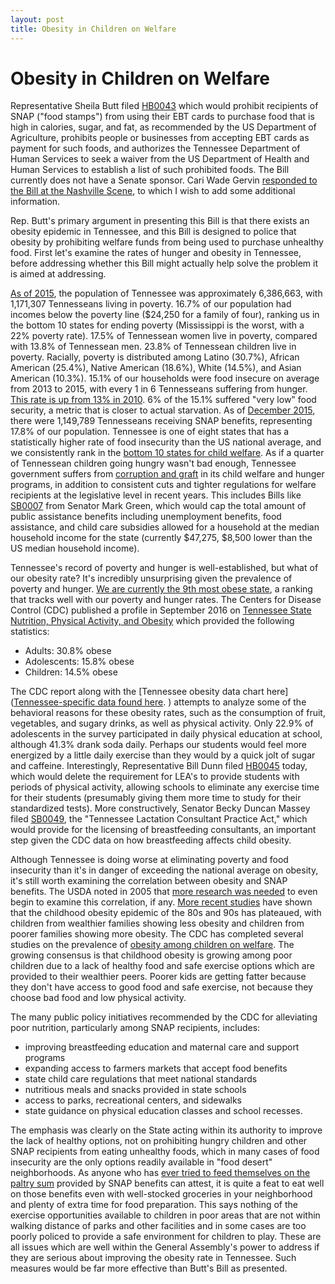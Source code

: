 ```yaml
---
layout: post
title: Obesity in Children on Welfare
---
```


# Obesity in Children on Welfare

Representative Sheila Butt filed [HB0043](http://wapp.capitol.tn.gov/apps/BillInfo/default.aspx?BillNumber=HB0043&GA=110) which would prohibit recipients of SNAP ("food stamps") from using their EBT cards to purchase food that is high in calories, sugar, and fat, as recommended by the US Department of Agriculture, prohibits people or businesses from accepting EBT cards as payment for such foods, and authorizes the Tennessee Department of Human Services to seek a waiver from the US Department of Health and Human Services to establish a list of such prohibited foods. The Bill currently does not have a Senate sponsor. Cari Wade Gervin [responded to the Bill at the Nashville Scene](http://www.nashvillescene.com/news/pith-in-the-wind/article/20848972/sheila-butt-to-the-poors-let-them-not-eat-cake), to which I wish to add some additional information.

Rep. Butt's primary argument in presenting this Bill is that there exists an obesity epidemic in Tennessee, and this Bill is designed to police that obesity by prohibiting welfare funds from being used to purchase unhealthy food. First let's examine the rates of hunger and obesity in Tennessee, before addressing whether this Bill might actually help solve the problem it is aimed at addressing.

[As of 2015](https://talkpoverty.org/state-year-report/tennessee-2015-report/), the population of Tennessee was approximately 6,386,663, with 1,171,307 Tennesseans living in poverty. 16.7% of our population had incomes below the poverty line ($24,250 for a family of four), ranking us in the bottom 10 states for ending poverty (Mississippi is the worst, with a 22% poverty rate). 17.5% of Tennessean women live in poverty, compared with 13.8% of Tennessean men. 23.8% of Tennessean children live in poverty. Racially, poverty is distributed among Latino (30.7%), African American (25.4%), Native American (18.6%), White (14.5%), and Asian American (10.3%). 15.1% of our households were food insecure on average from 2013 to 2015, with every 1 in 6 Tennesseans suffering from hunger. [This rate is up from 13% in 2010](https://www.ers.usda.gov/webdocs/publications/err215/err-215.pdf). 6% of the 15.1% suffered "very low" food security, a metric that is closer to actual starvation. As of [December 2015](http://www.tennessee.gov/assets/entities/humanservices/attachments/FSPP1215.pdf), there were 1,149,789 Tennesseans receiving SNAP benefits, representing 17.8% of our population. Tennessee is one of eight states that has a statistically higher rate of food insecurity than the US national average, and we consistently rank in the [bottom 10 states for child welfare](http://www.aecf.org/resources/the-2014-kids-count-data-book/). As if a quarter of Tennessean children going hungry wasn't bad enough, Tennessee government suffers from [corruption and graft](http://www.tennessean.com/story/news/investigations/2016/03/23/two-agencies-pocket-thousand-intended-hungry-children/82131704/) in its child welfare and hunger programs, in addition to consistent cuts and tighter regulations for welfare recipients at the legislative level in recent years. This includes Bills like [SB0007](http://wapp.capitol.tn.gov/apps/BillInfo/default.aspx?BillNumber=SB0007&GA=110) from Senator Mark Green, which would cap the total amount of public assistance benefits including unemployment benefits, food assistance, and child care subsidies allowed for a household at the median household income for the state (currently $47,275, $8,500 lower than the US median household income).

Tennessee's record of poverty and hunger is well-established, but what of our obesity rate? It's incredibly unsurprising given the prevalence of poverty and hunger. [We are currently the 9th most obese state]( http://stateofobesity.org/adult-obesity/), a ranking that tracks well with our poverty and hunger rates. The Centers for Disease Control (CDC) published a profile in September 2016 on [Tennessee State Nutrition, Physical Activity, and Obesity](https://www.cdc.gov/nccdphp/dnpao/state-local-programs/profiles/tennessee.html) which provided the following statistics: 

* Adults: 30.8% obese 
* Adolescents: 15.8% obese 
* Children: 14.5% obese 

The CDC report along with the [Tennessee obesity data chart here]([Tennessee-specific data found here](https://nccd.cdc.gov/NPAO_DTM/LocationSummary.aspx?state=Tennessee).
) attempts to analyze some of the behavioral reasons for these obesity rates, such as the consumption of fruit, vegetables, and sugary drinks, as well as physical activity. Only 22.9% of adolescents in the survey participated in daily physical education at school, although 41.3% drank soda daily. Perhaps our students would feel more energized by a little daily exercise than they would by a quick jolt of sugar and caffeine. Interestingly, Representative Bill Dunn filed [HB0045](http://wapp.capitol.tn.gov/apps/BillInfo/default.aspx?BillNumber=HB0045&GA=110) today, which would delete the requirement for LEA's to provide students with periods of physical activity, allowing schools to eliminate any exercise time for their students (presumably giving them more time to study for their standardized tests). More constructively, Senator Becky Duncan Massey filed [SB0049](http://wapp.capitol.tn.gov/apps/BillInfo/default.aspx?BillNumber=SB0049&GA=110), the "Tennessee Lactation Consultant Practice Act," which would provide for the licensing of breastfeeding consultants, an important step given the CDC data on how breastfeeding affects child obesity. 

Although Tennessee is doing worse at eliminating poverty and food insecurity than it's in danger of exceeding the national average on obesity, it's still worth examining the correlation between obesity and SNAP benefits. The USDA noted in 2005 that [more research was needed](https://www.fns.usda.gov/sites/default/files/ObesityPovertySum.pdf) to even begin to examine this correlation, if any. [More recent studies](https://www.ncbi.nlm.nih.gov/pmc/articles/PMC3910644/) have shown that the childhood obesity epidemic of the 80s and 90s has plateaued, with children from wealthier families showing less obesity and children from poorer families showing more obesity. The CDC has completed several studies on the prevalence of [obesity among children on welfare](https://www.cdc.gov/obesity/data/childhood.html). The growing consensus is that childhood obesity is growing among poor children due to a lack of healthy food and safe exercise options which are provided to their wealthier peers. Poorer kids are getting fatter because they don't have access to good food and safe exercise, not because they choose bad food and low physical activity.

The many public policy initiatives recommended by the CDC for alleviating poor nutrition, particularly among SNAP recipients, includes: 

* improving breastfeeding education and maternal care and support programs
* expanding access to farmers markets that accept food benefits
* state child care regulations that meet national standards
* nutritious meals and snacks provided in state schools
* access to parks, recreational centers, and sidewalks
* state guidance on physical education classes and school recesses. 

The emphasis was clearly on the State acting within its authority to improve the lack of healthy options, not on prohibiting hungry children and other SNAP recipients from eating unhealthy foods, which in many cases of food insecurity are the only options readily available in "food desert" neighborhoods. As anyone who has [ever tried to feed themselves on the paltry sum](http://www.thekitchn.com/what-its-really-like-to-cook-on-a-food-stamp-budget-220862) provided by SNAP benefits can attest, it is quite a feat to eat well on those benefits even with well-stocked groceries in your neighborhood and plenty of extra time for food preparation. This says nothing of the exercise opportunities available to children in poor areas that are not within walking distance of parks and other facilities and in some cases are too poorly policed to provide a safe environment for children to play. These are all issues which are well within the General Assembly's power to address if they are serious about improving the obesity rate in Tennessee. Such measures would be far more effective than Butt's Bill as presented.